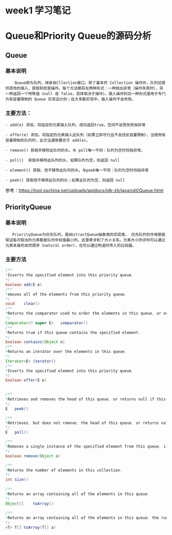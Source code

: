 

# week1 学习笔记

# Queue和Priority Queue的源码分析

## Queue

 ### 基本说明 

        Queue即为队列，继承自Cllection接口，除了基本的 Collection 操作外，队列还提供其他的插入、提取和检查操作。每个方法都存在两种形式：一种抛出异常（操作失败时），另一种返回一个特殊值（null 或 false，具体取决于操作）。插入操作的后一种形式是用于专门为有容量限制的 Queue 实现设计的；在大多数实现中，插入操作不会失败。

 ### 主要方法： 

    - add(e) 添加，将指定的元素插入队列，成功返回true，空间不足而失败抛异常
    
    - offer(e) 添加，将指定的元素插入此队列（如果立即可行且不会违反容量限制），当使用有容量限制的队列时，此方法通常要优于 add(e)。
       
    - remove() 获取并移除此队列的头。与 poll唯一不同：队列为空时将抛异常。
    
    - poll()  获取并移除此队列的头，如果队列为空，则返回 null
    
    - element() 获取，但不移除此队列的头。与peek唯一不同：队列为空时将抛异常
      
    - peek() 获取但不移除此队列的头；如果此队列为空，则返回 null

  参考：https://tool.oschina.net/uploads/apidocs/jdk-zh/java/util/Queue.html

## PriorityQueue

 ### 基本说明 

       PriorityQueue为优先队列，是AbstractQueue抽象类的实现类， 优先队列的作用是能保证每次取出的元素都是队列中权值最小的。这里牵涉到了大小关系，元素大小的评判可以通过元素本身的自然顺序（natural order），也可以通过构造时传入的比较器。

 ### 主要方法

```Java
/**
*Inserts the specified element into this priority queue.
*/
boolean	add(E e)
/**
*emoves all of the elements from this priority queue.
*/
void	clear()
/**
*Returns the comparator used to order the elements in this queue, or null if this queue *is sorted according to the natural ordering of its elements.
*/ 
Comparator<? super E>	comparator()
/**
*Returns true if this queue contains the specified element.
*/
boolean	contains(Object o)
/**
*Returns an iterator over the elements in this queue.
*/
Iterator<E>	iterator()
/**
*Inserts the specified element into this priority queue.
*/
boolean	offer(E e)

    
/**
*Retrieves and removes the head of this queue, or returns null if this queue is empty.
*/
E	peek()

/**
*Retrieves, but does not remove, the head of this queue, or returns null if this queue is *empty.
*/
E	poll()

/**
*Removes a single instance of the specified element from this queue, if it is present.
*/
boolean	remove(Object o)

/**
*Returns the number of elements in this collection.
*/
int	size()
    
/**
*Returns an array containing all of the elements in this queue.
*/
Object[]	toArray()
   
/**
*Returns an array containing all of the elements in this queue; the runtime type of the *returned array is that of the specified array.
*/
<T> T[]	toArray(T[] a)

```



